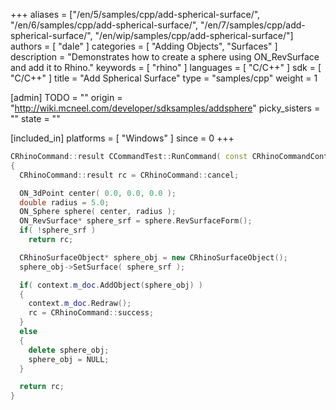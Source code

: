 +++
aliases = ["/en/5/samples/cpp/add-spherical-surface/", "/en/6/samples/cpp/add-spherical-surface/", "/en/7/samples/cpp/add-spherical-surface/", "/en/wip/samples/cpp/add-spherical-surface/"]
authors = [ "dale" ]
categories = [ "Adding Objects", "Surfaces" ]
description = "Demonstrates how to create a sphere using ON_RevSurface and add it to Rhino."
keywords = [ "rhino" ]
languages = [ "C/C++" ]
sdk = [ "C/C++" ]
title = "Add Spherical Surface"
type = "samples/cpp"
weight = 1

[admin]
TODO = ""
origin = "http://wiki.mcneel.com/developer/sdksamples/addsphere"
picky_sisters = ""
state = ""

[included_in]
platforms = [ "Windows" ]
since = 0
+++

```cpp
CRhinoCommand::result CCommandTest::RunCommand( const CRhinoCommandContext& context )
{
  CRhinoCommand::result rc = CRhinoCommand::cancel;

  ON_3dPoint center( 0.0, 0.0, 0.0 );
  double radius = 5.0;
  ON_Sphere sphere( center, radius );
  ON_RevSurface* sphere_srf = sphere.RevSurfaceForm();
  if( !sphere_srf )
    return rc;

  CRhinoSurfaceObject* sphere_obj = new CRhinoSurfaceObject();
  sphere_obj->SetSurface( sphere_srf );

  if( context.m_doc.AddObject(sphere_obj) )
  {
    context.m_doc.Redraw();
    rc = CRhinoCommand::success;
  }
  else
  {
    delete sphere_obj;
    sphere_obj = NULL;
  }

  return rc;
}
```

